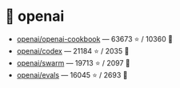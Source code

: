# 👤 openai

- [openai/openai-cookbook](https://github.com/openai/openai-cookbook) — 63673 ⭐️ / 10360 🍴
- [openai/codex](https://github.com/openai/codex) — 21184 ⭐️ / 2035 🍴
- [openai/swarm](https://github.com/openai/swarm) — 19713 ⭐️ / 2097 🍴
- [openai/evals](https://github.com/openai/evals) — 16045 ⭐️ / 2693 🍴
